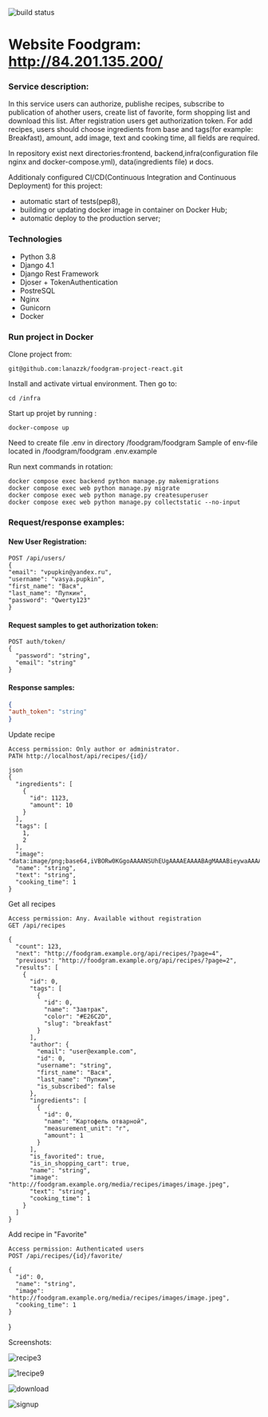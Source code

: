 ![build status](https://github.com/lanazzk/foodgram-project-react/actions/workflows/foodgram.yml/badge.svg)
# Website Foodgram: http://84.201.135.200/
### Service description:

In this service users can authorize, publishe recipes, subscribe to publication of ahother users, create list of favorite, form shopping list and download this list. After registration users get authorization token. For add recipes, users should choose ingredients from base and tags(for example: Breakfast), amount, add image, text and cooking time, all fields are required.

In repository exist next directories:frontend, backend,infra(configuration file nginx and docker-compose.yml), data(ingredients file) и docs.

Additionaly configured CI/CD(Continuous Integration and Continuous Deployment) for this project:
  - automatic start of tests(pep8),
  - building or updating docker image in container on Docker Hub; 
  - automatic deploy to the production server;

### Technologies
- Python 3.8
- Django 4.1
- Django Rest Framework
- Djoser + TokenAuthentication
- PostreSQL
- Nginx
- Gunicorn
- Docker

### Run project in Docker

Clone project from:
```
git@github.com:lanazzk/foodgram-project-react.git
```
Install and activate virtual environment. Then go to:
```
cd /infra
```
Start up projet by running :
```
docker-compose up
```
Need to create file .env in directory /foodgram/foodgram
Sample of env-file located in /foodgram/foodgram .env.example

Run next commands in rotation:

```
docker compose exec backend python manage.py makemigrations
docker compose exec web python manage.py migrate
docker compose exec web python manage.py createsuperuser
docker compose exec web python manage.py collectstatic --no-input
```

### Request/response examples:
#### New User Registration:
```
POST /api/users/
{
"email": "vpupkin@yandex.ru",
"username": "vasya.pupkin",
"first_name": "Вася",
"last_name": "Пупкин",
"password": "Qwerty123"
}
```
#### Request samples to get authorization token:
```
POST auth/token/
{
  "password": "string",
  "email": "string"
}
```
#### Response samples:

```json
{
"auth_token": "string"
}
```
Update recipe
```
Access permission: Only author or administrator.
PATH http://localhost/api/recipes/{id}/

json
{
  "ingredients": [
    {
      "id": 1123,
      "amount": 10
    }
  ],
  "tags": [
    1,
    2
  ],
  "image": "data:image/png;base64,iVBORw0KGgoAAAANSUhEUgAAAAEAAAABAgMAAABieywaAAAACVBMVEUAAAD///9fX1/S0ecCAAAACXBIWXMAAA7EAAAOxAGVKw4bAAAACklEQVQImWNoAAAAggCByxOyYQAAAABJRU5ErkJggg==",
  "name": "string",
  "text": "string",
  "cooking_time": 1
}
```
Get all recipes
```
Access permission: Any. Available without registration
GET /api/recipes

{
  "count": 123,
  "next": "http://foodgram.example.org/api/recipes/?page=4",
  "previous": "http://foodgram.example.org/api/recipes/?page=2",
  "results": [
    {
      "id": 0,
      "tags": [
        {
          "id": 0,
          "name": "Завтрак",
          "color": "#E26C2D",
          "slug": "breakfast"
        }
      ],
      "author": {
        "email": "user@example.com",
        "id": 0,
        "username": "string",
        "first_name": "Вася",
        "last_name": "Пупкин",
        "is_subscribed": false
      },
      "ingredients": [
        {
          "id": 0,
          "name": "Картофель отварной",
          "measurement_unit": "г",
          "amount": 1
        }
      ],
      "is_favorited": true,
      "is_in_shopping_cart": true,
      "name": "string",
      "image": "http://foodgram.example.org/media/recipes/images/image.jpeg",
      "text": "string",
      "cooking_time": 1
    }
  ]
}
```
Add recipe in "Favorite"
```
Access permission: Authenticated users
POST /api/recipes/{id}/favorite/

{
  "id": 0,
  "name": "string",
  "image": "http://foodgram.example.org/media/recipes/images/image.jpeg",
  "cooking_time": 1
}

```
}

Screenshots:

![recipe3](https://user-images.githubusercontent.com/80057791/204387308-3b6899f0-8c14-49a5-8430-0ab3f0cf03af.jpg)

![1recipe9](https://user-images.githubusercontent.com/80057791/204387277-f0a0ca75-7f33-4dfb-a271-1bab8285f8bf.png)

![download](https://user-images.githubusercontent.com/80057791/204387377-3a1a01c5-7831-4ade-84f5-c06999884b6b.png)

![signup](https://user-images.githubusercontent.com/80057791/204387390-eaa59849-31f8-49d9-8eb4-27e6b7f96af6.png)
